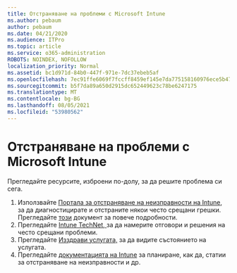 ```yaml
---
title: Отстраняване на проблеми с Microsoft Intune
ms.author: pebaum
author: pebaum
ms.date: 04/21/2020
ms.audience: ITPro
ms.topic: article
ms.service: o365-administration
ROBOTS: NOINDEX, NOFOLLOW
localization_priority: Normal
ms.assetid: bc1d971d-84b0-447f-971e-7dc37ebeb5af
ms.openlocfilehash: 7ec91ffe6069f7fccff8459ef145e7da775158160976ece5b4745499ac5e1fa6
ms.sourcegitcommit: b5f7da89a650d2915dc652449623c78be6247175
ms.translationtype: MT
ms.contentlocale: bg-BG
ms.lasthandoff: 08/05/2021
ms.locfileid: "53980562"
---
```

# <a name="troubleshoot-issues-with-microsoft-intune"></a>Отстраняване на проблеми с Microsoft Intune

Прегледайте ресурсите, изброени по-долу, за да решите проблема си сега.
  
1. Използвайте [Портала за отстраняване на неизправности на Intune,](https://devicemanagement.microsoft.com/#blade/Microsoft_Intune_DeviceSettings/TroubleshootBlade) за да диагностицирате и отстраните някои често срещани грешки. Прегледайте [този](https://docs.microsoft.com/intune/help-desk-operators) документ за повече подробности.  
2. Прегледайте [Intune TechNet, ](https://social.technet.microsoft.com/forums/home?forum=microsoftintuneprod)за да намерите отговори и решения на често срещани проблеми.  
3. Прегледайте [Изздрави услугата,](https://portal.office.com/AdminPortal/Home#/servicehealth) за да видите състоянието на услугата.   
4. Прегледайте [документацията на Intune](https://docs.microsoft.com/intune/) за планиране, как да, статии за отстраняване на неизправности и др. 